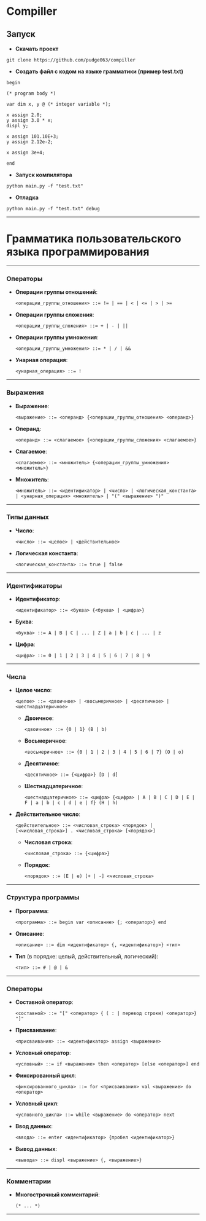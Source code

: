 # Compiller

## Запуск

- **Скачать проект**
```
git clone https://github.com/pudge063/compiller
```

- **Создать файл с кодом на языке грамматики (пример test.txt)**
```
begin

(* program body *)

var dim x, y @ (* integer variable *);

x assign 2.0;
y assign 3.0 * x;
displ y;

x assign 101.10E+3;
y assign 2.12e-2;

x assign 3e+4;

end

```

- **Запуск компилятора**
```
python main.py -f "test.txt"
```

- **Отладка**
```
python main.py -f "test.txt" debug
```


---

# Грамматика пользовательского языка программирования

---

### Операторы

- **Операции группы отношений**:
  ```plaintext
  <операции_группы_отношения> ::= != | == | < | <= | > | >=
  ```
- **Операции группы сложения**:
  ```plaintext
  <операции_группы_сложения> ::= + | - | ||
  ```
- **Операции группы умножения**:
  ```plaintext
  <операции_группы_умножения> ::= * | / | &&
  ```
- **Унарная операция**:
  ```plaintext
  <унарная_операция> ::= !
  ```

---

### Выражения

- **Выражение**:
  ```plaintext
  <выражение> ::= <операнд> {<операции_группы_отношения> <операнд>}
  ```
- **Операнд**:
  ```plaintext
  <операнд> ::= <слагаемое> {<операции_группы_сложения> <слагаемое>}
  ```
- **Слагаемое**:
  ```plaintext
  <слагаемое> ::= <множитель> {<операции_группы_умножения> <множитель>}
  ```
- **Множитель**:
  ```plaintext
  <множитель> ::= <идентификатор> | <число> | <логическая_константа> | <унарная_операция> <множитель> | "(" <выражение> ")"
  ```

---

### Типы данных

- **Число**:
  ```plaintext
  <число> ::= <целое> | <действительное>
  ```
- **Логическая константа**:
  ```plaintext
  <логическая_константа> ::= true | false
  ```

---

### Идентификаторы

- **Идентификатор**:
  ```plaintext
  <идентификатор> ::= <буква> {<буква> | <цифра>}
  ```
- **Буква**:
  ```plaintext
  <буква> ::= A | B | C | ... | Z | a | b | c | ... | z
  ```
- **Цифра**:
  ```plaintext
  <цифра> ::= 0 | 1 | 2 | 3 | 4 | 5 | 6 | 7 | 8 | 9
  ```

---

### Числа

- **Целое число**:
  ```plaintext
  <целое> ::= <двоичное> | <восьмеричное> | <десятичное> | <шестнадцатеричное>
  ```
  - **Двоичное**:
    ```plaintext
    <двоичное> ::= {0 | 1} (B | b)
    ```
  - **Восьмеричное**:
    ```plaintext
    <восьмеричное> ::= {0 | 1 | 2 | 3 | 4 | 5 | 6 | 7} (O | o)
    ```
  - **Десятичное**:
    ```plaintext
    <десятичное> ::= {<цифра>} [D | d]
    ```
  - **Шестнадцатеричное**:
    ```plaintext
    <шестнадцатеричное> ::= <цифра> {<цифра> | A | B | C | D | E | F | a | b | c | d | e | f} (H | h)
    ```

- **Действительное число**:
  ```plaintext
  <действительное> ::= <числовая_строка> <порядок> | [<числовая_строка>] . <числовая_строка> [<порядок>]
  ```
  - **Числовая строка**:
    ```plaintext
    <числовая_строка> ::= {<цифра>}
    ```
  - **Порядок**:
    ```plaintext
    <порядок> ::= (E | e) [+ | -] <числовая_строка>
    ```

---

### Структура программы

- **Программа**:
  ```plaintext
  <программа> ::= begin var <описание> {; <оператор>} end
  ```
- **Описание**:
  ```plaintext
  <описание> ::= dim <идентификатор> {, <идентификатор>} <тип>
  ```
- **Тип** (в порядке: целый, действительный, логический):
  ```plaintext
  <тип> ::= # | @ | &
  ```

---

### Операторы

- **Составной оператор**:
  ```plaintext
  <составной> ::= "[" <оператор> { ( : | перевод строки) <оператор>} "]"
  ```
- **Присваивание**:
  ```plaintext
  <присваивания> ::= <идентификатор> assign <выражение>
  ```
- **Условный оператор**:
  ```plaintext
  <условный> ::= if <выражение> then <оператор> [else <оператор>] end
  ```
- **Фиксированный цикл**:
  ```plaintext
  <фиксированного_цикла> ::= for <присваивания> val <выражение> do <оператор>
  ```
- **Условный цикл**:
  ```plaintext
  <условного_цикла> ::= while <выражение> do <оператор> next
  ```
- **Ввод данных**:
  ```plaintext
  <ввода> ::= enter <идентификатор> {пробел <идентификатор>}
  ```
- **Вывод данных**:
  ```plaintext
  <вывода> ::= displ <выражение> {, <выражение>}
  ```

---

### Комментарии

- **Многострочный комментарий**:
  ```plaintext
  (* ... *)
  ```

---

